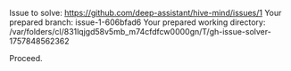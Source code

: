 Issue to solve: https://github.com/deep-assistant/hive-mind/issues/1
Your prepared branch: issue-1-606bfad6
Your prepared working directory: /var/folders/cl/831lqjgd58v5mb_m74cfdfcw0000gn/T/gh-issue-solver-1757848562362

Proceed.